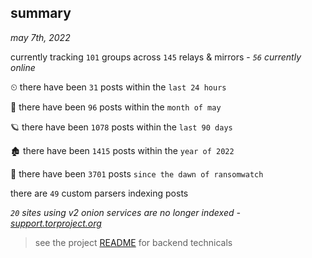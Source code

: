 
## summary
_may 7th, 2022_

currently tracking `101` groups across `145` relays & mirrors - _`56` currently online_

⏲ there have been `31` posts within the `last 24 hours`

🦈 there have been `96` posts within the `month of may`

🪐 there have been `1078` posts within the `last 90 days`

🏚 there have been `1415` posts within the `year of 2022`

🦕 there have been `3701` posts `since the dawn of ransomwatch`

there are `49` custom parsers indexing posts

_`20` sites using v2 onion services are no longer indexed - [support.torproject.org](https://support.torproject.org/onionservices/v2-deprecation/)_

> see the project [README](https://github.com/thetanz/ransomwatch#ransomwatch--) for backend technicals
